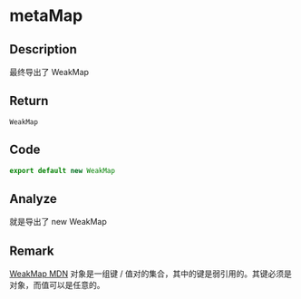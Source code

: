 # metaMap

## Description
最终导出了 WeakMap 

## Return
`WeakMap`

## Code
```js
export default new WeakMap
```
## Analyze
就是导出了 new WeakMap
## Remark
[WeakMap MDN](https://developer.mozilla.org/zh-CN/docs/Web/JavaScript/Reference/Global_Objects/WeakMap) 对象是一组键 / 值对的集合，其中的键是弱引用的。其键必须是对象，而值可以是任意的。

